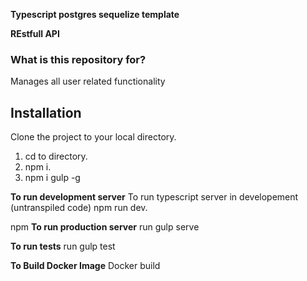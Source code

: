 **Typescript postgres sequelize template**

**REstfull API**

### What is this repository for?
Manages all user related functionality

## Installation

Clone the project to your local directory.

1. cd to directory.
2. npm i.
3. npm i gulp -g

**To run development server**
To run typescript server in developement (untranspiled code) npm run dev.

npm
**To run production server**
run gulp serve

**To run tests**
run gulp test

**To Build Docker Image**
Docker build